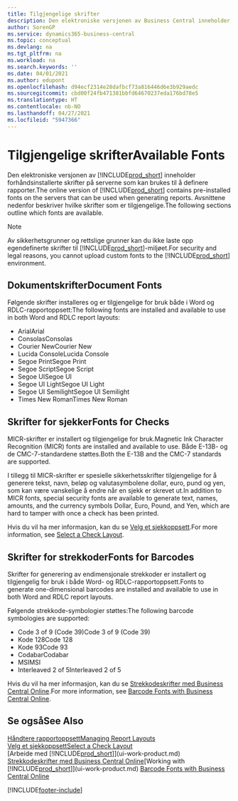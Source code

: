 ```yaml
---
title: Tilgjengelige skrifter
description: Den elektroniske versjonen av Business Central inneholder forhåndsinstallerte skrifter på serverne som kan brukes til å definere rapporter.
author: SorenGP
ms.service: dynamics365-business-central
ms.topic: conceptual
ms.devlang: na
ms.tgt_pltfrm: na
ms.workload: na
ms.search.keywords: ''
ms.date: 04/01/2021
ms.author: edupont
ms.openlocfilehash: d94ecf2314e28dafbcf73a816446d6e3b929aedc
ms.sourcegitcommit: cbd00f24fb471381bbfd64670237eda176bd78e5
ms.translationtype: HT
ms.contentlocale: nb-NO
ms.lasthandoff: 04/27/2021
ms.locfileid: "5947366"
---
```

# <a name="available-fonts"></a><span data-ttu-id="7cbc2-103">Tilgjengelige skrifter</span><span class="sxs-lookup"><span data-stu-id="7cbc2-103">Available Fonts</span></span>

<span data-ttu-id="7cbc2-104">Den elektroniske versjonen av [!INCLUDE[prod_short](includes/prod_short.md)] inneholder forhåndsinstallerte skrifter på serverne som kan brukes til å definere rapporter.</span><span class="sxs-lookup"><span data-stu-id="7cbc2-104">The online version of [!INCLUDE[prod_short](includes/prod_short.md)] contains pre-installed fonts on the servers that can be used when generating reports.</span></span> <span data-ttu-id="7cbc2-105">Avsnittene nedenfor beskriver hvilke skrifter som er tilgjengelige.</span><span class="sxs-lookup"><span data-stu-id="7cbc2-105">The following sections outline which fonts are available.</span></span>

> [!NOTE]
> <span data-ttu-id="7cbc2-106">Av sikkerhetsgrunner og rettslige grunner kan du ikke laste opp egendefinerte skrifter til [!INCLUDE[prod_short](includes/prod_short.md)]-miljøet.</span><span class="sxs-lookup"><span data-stu-id="7cbc2-106">For security and legal reasons, you cannot upload custom fonts to the [!INCLUDE[prod_short](includes/prod_short.md)] environment.</span></span>

## <a name="document-fonts"></a><span data-ttu-id="7cbc2-107">Dokumentskrifter</span><span class="sxs-lookup"><span data-stu-id="7cbc2-107">Document Fonts</span></span>

<span data-ttu-id="7cbc2-108">Følgende skrifter installeres og er tilgjengelige for bruk både i Word og RDLC-rapportoppsett:</span><span class="sxs-lookup"><span data-stu-id="7cbc2-108">The following fonts are installed and available to use in both Word and RDLC report layouts:</span></span>

* <span data-ttu-id="7cbc2-109">Arial</span><span class="sxs-lookup"><span data-stu-id="7cbc2-109">Arial</span></span>
* <span data-ttu-id="7cbc2-110">Consolas</span><span class="sxs-lookup"><span data-stu-id="7cbc2-110">Consolas</span></span>
* <span data-ttu-id="7cbc2-111">Courier New</span><span class="sxs-lookup"><span data-stu-id="7cbc2-111">Courier New</span></span>
* <span data-ttu-id="7cbc2-112">Lucida Console</span><span class="sxs-lookup"><span data-stu-id="7cbc2-112">Lucida Console</span></span>
* <span data-ttu-id="7cbc2-113">Segoe Print</span><span class="sxs-lookup"><span data-stu-id="7cbc2-113">Segoe Print</span></span>
* <span data-ttu-id="7cbc2-114">Segoe Script</span><span class="sxs-lookup"><span data-stu-id="7cbc2-114">Segoe Script</span></span>
* <span data-ttu-id="7cbc2-115">Segoe UI</span><span class="sxs-lookup"><span data-stu-id="7cbc2-115">Segoe UI</span></span>
* <span data-ttu-id="7cbc2-116">Segoe UI Light</span><span class="sxs-lookup"><span data-stu-id="7cbc2-116">Segoe UI Light</span></span>
* <span data-ttu-id="7cbc2-117">Segoe UI Semilight</span><span class="sxs-lookup"><span data-stu-id="7cbc2-117">Segoe UI Semilight</span></span>
* <span data-ttu-id="7cbc2-118">Times New Roman</span><span class="sxs-lookup"><span data-stu-id="7cbc2-118">Times New Roman</span></span>

## <a name="fonts-for-checks"></a><span data-ttu-id="7cbc2-119">Skrifter for sjekker</span><span class="sxs-lookup"><span data-stu-id="7cbc2-119">Fonts for Checks</span></span>

<span data-ttu-id="7cbc2-120">MICR-skrifter er installert og tilgjengelige for bruk.</span><span class="sxs-lookup"><span data-stu-id="7cbc2-120">Magnetic Ink Character Recognition (MICR) fonts are installed and available to use.</span></span> <span data-ttu-id="7cbc2-121">Både E-13B- og de CMC-7-standardene støttes.</span><span class="sxs-lookup"><span data-stu-id="7cbc2-121">Both the E-13B and the CMC-7 standards are supported.</span></span>  

<span data-ttu-id="7cbc2-122">I tillegg til MICR-skrifter er spesielle sikkerhetsskrifter tilgjengelige for å generere tekst, navn, beløp og valutasymbolene dollar, euro, pund og yen, som kan være vanskelige å endre når en sjekk er skrevet ut.</span><span class="sxs-lookup"><span data-stu-id="7cbc2-122">In addition to MICR fonts, special security fonts are available to generate text, names, amounts, and the currency symbols Dollar, Euro, Pound, and Yen, which are hard to tamper with once a check has been printed.</span></span>  

<span data-ttu-id="7cbc2-123">Hvis du vil ha mer informasjon, kan du se [Velg et sjekkoppsett](finance-how-define-check-layouts.md).</span><span class="sxs-lookup"><span data-stu-id="7cbc2-123">For more information, see [Select a Check Layout](finance-how-define-check-layouts.md).</span></span>  

## <a name="fonts-for-barcodes"></a><span data-ttu-id="7cbc2-124">Skrifter for strekkoder</span><span class="sxs-lookup"><span data-stu-id="7cbc2-124">Fonts for Barcodes</span></span>
<span data-ttu-id="7cbc2-125">Skrifter for generering av endimensjonale strekkoder er installert og tilgjengelig for bruk i både Word- og RDLC-rapportoppsett.</span><span class="sxs-lookup"><span data-stu-id="7cbc2-125">Fonts to generate one-dimensional barcodes are installed and available to use in both Word and RDLC report layouts.</span></span>

<span data-ttu-id="7cbc2-126">Følgende strekkode-symbologier støttes:</span><span class="sxs-lookup"><span data-stu-id="7cbc2-126">The following barcode symbologies are supported:</span></span>
* <span data-ttu-id="7cbc2-127">Code 3 of 9 (Code 39)</span><span class="sxs-lookup"><span data-stu-id="7cbc2-127">Code 3 of 9 (Code 39)</span></span>
* <span data-ttu-id="7cbc2-128">Kode 128</span><span class="sxs-lookup"><span data-stu-id="7cbc2-128">Code 128</span></span>
* <span data-ttu-id="7cbc2-129">Kode 93</span><span class="sxs-lookup"><span data-stu-id="7cbc2-129">Code 93</span></span>
* <span data-ttu-id="7cbc2-130">Codabar</span><span class="sxs-lookup"><span data-stu-id="7cbc2-130">Codabar</span></span>
* <span data-ttu-id="7cbc2-131">MSI</span><span class="sxs-lookup"><span data-stu-id="7cbc2-131">MSI</span></span>
* <span data-ttu-id="7cbc2-132">Interleaved 2 of 5</span><span class="sxs-lookup"><span data-stu-id="7cbc2-132">Interleaved 2 of 5</span></span>

<span data-ttu-id="7cbc2-133">Hvis du vil ha mer informasjon, kan du se [Strekkodeskrifter med Business Central Online](/dynamics365/business-central/dev-itpro/developer/devenv-report-barcode-fonts).</span><span class="sxs-lookup"><span data-stu-id="7cbc2-133">For more information, see [Barcode Fonts with Business Central Online](/dynamics365/business-central/dev-itpro/developer/devenv-report-barcode-fonts).</span></span>

## <a name="see-also"></a><span data-ttu-id="7cbc2-134">Se også</span><span class="sxs-lookup"><span data-stu-id="7cbc2-134">See Also</span></span>

[<span data-ttu-id="7cbc2-135">Håndtere rapportoppsett</span><span class="sxs-lookup"><span data-stu-id="7cbc2-135">Managing Report Layouts</span></span>](ui-manage-report-layouts.md)  
[<span data-ttu-id="7cbc2-136">Velg et sjekkoppsett</span><span class="sxs-lookup"><span data-stu-id="7cbc2-136">Select a Check Layout</span></span>](finance-how-define-check-layouts.md)  
<span data-ttu-id="7cbc2-137">[Arbeide med [!INCLUDE[prod_short](includes/prod_short.md)]](ui-work-product.md)
[Strekkodeskrifter med Business Central Online](/dynamics365/business-central/dev-itpro/developer/devenv-report-barcode-fonts.md)</span><span class="sxs-lookup"><span data-stu-id="7cbc2-137">[Working with [!INCLUDE[prod_short](includes/prod_short.md)]](ui-work-product.md)
[Barcode Fonts with Business Central Online](/dynamics365/business-central/dev-itpro/developer/devenv-report-barcode-fonts.md)</span></span>

[!INCLUDE[footer-include](includes/footer-banner.md)]
